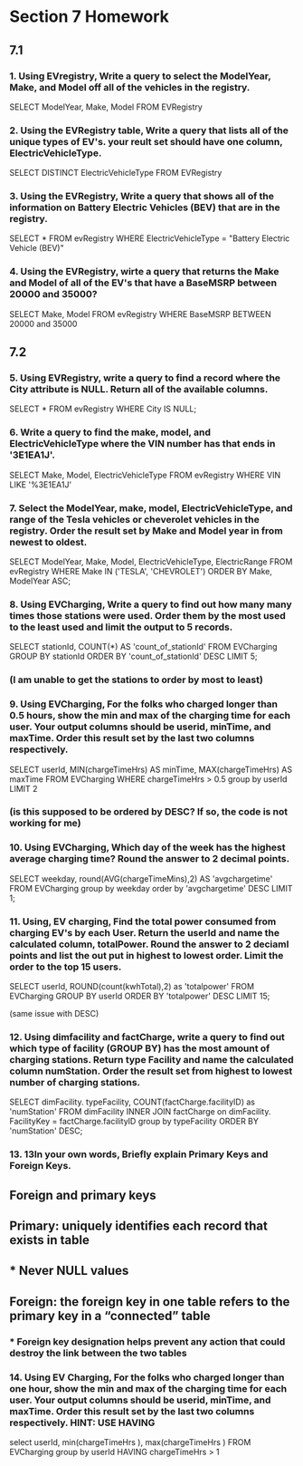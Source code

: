 # Section 7 Homework

## 7.1

### 1. Using EVregistry, Write a query to select the ModelYear, Make, and Model off all of the vehicles in the registry.

SELECT ModelYear, Make, Model
FROM EVRegistry

### 2. Using the EVRegistry table, Write a query that lists all of the unique types of EV's. your reult set should have one column, ElectricVehicleType.

SELECT DISTINCT ElectricVehicleType
FROM EVRegistry

### 3. Using the EVRegistry, Write a query that shows all of the information on Battery Electric Vehicles (BEV) that are in the registry.

SELECT *
FROM evRegistry
WHERE ElectricVehicleType = "Battery Electric Vehicle (BEV)" 

### 4. Using the EVRegistry, wirte a query that returns the Make and Model of all of the EV's that have a BaseMSRP between 20000 and 35000?

SELECT Make, Model
FROM evRegistry
WHERE BaseMSRP BETWEEN 20000 and 35000

## 7.2

### 5. Using EVRegistry, write a query to find a record where the City attribute is NULL. Return all of the available columns.
SELECT * 
FROM evRegistry
WHERE City IS NULL;

### 6. Write a query to find the make, model, and ElectricVehicleType where the VIN number has that ends in '3E1EA1J'.
SELECT Make, Model, ElectricVehicleType
FROM evRegistry
WHERE VIN LIKE '%3E1EA1J'

### 7. Select the ModelYear, make, model, ElectricVehicleType, and range of the Tesla vehicles or cheverolet vehicles in the registry. Order the result set by Make and Model year in from newest to oldest.

SELECT ModelYear, Make, Model, ElectricVehicleType, ElectricRange
FROM evRegistry
WHERE Make IN ('TESLA', 'CHEVROLET')
ORDER BY Make, ModelYear ASC;

### 8. Using EVCharging, Write a query to find out how many many times those stations were used. Order them by the most used to the least used and limit the output to 5 records.

SELECT stationId, COUNT(*) AS 'count_of_stationId'
FROM EVCharging
GROUP BY stationId
ORDER BY 'count_of_stationId' DESC
LIMIT 5;

### (I am unable to get the stations to order by most to least)

### 9. Using EVCharging, For the folks who charged longer than 0.5 hours, show the min and max of the charging time for each user. Your output columns should be userid, minTime, and maxTime. Order this result set by the last two columns respectively.

SELECT userId, MIN(chargeTimeHrs) AS minTime, MAX(chargeTimeHrs) AS maxTime
FROM EVCharging
WHERE chargeTimeHrs > 0.5
group by userId
LIMIT 2

### (is this supposed to be ordered by DESC? If so, the code is not working for me)

### 10. Using EVCharging, Which day of the week has the highest average charging time? Round the answer to 2 decimal points.

SELECT weekday, round(AVG(chargeTimeMins),2) AS 'avgchargetime'
FROM EVCharging
group by weekday
order by 'avgchargetime' DESC
 LIMIT 1;


### 11. Using, EV charging, Find the total power consumed from charging EV's by each User. Return the userId and name the calculated column, totalPower. Round the answer to 2 deciaml points and list the out put in highest to lowest order. Limit the order to the top 15 users.

SELECT userId, ROUND(count(kwhTotal),2) as 'totalpower'
FROM EVCharging
GROUP BY userId
ORDER BY 'totalpower' DESC
LIMIT 15;

(same issue with DESC)

### 12. Using dimfacility and factCharge, write a query to find out which type of facility (GROUP BY) has the most amount of charging stations. Return type Facility and name the calculated column numStation. Order the result set from highest to lowest number of charging stations.

SELECT dimFacility. typeFacility, COUNT(factCharge.facilityID) as 'numStation'
FROM dimFacility
INNER JOIN factCharge on dimFacility. FacilityKey = factCharge.facilityID
group by typeFacility
ORDER BY 'numStation' DESC;

### 13. 13In your own words, Briefly explain Primary Keys and Foreign Keys.

## Foreign and primary keys
## Primary: uniquely identifies each record that exists in table
##  * Never NULL values
## Foreign: the foreign key in one table refers to the primary key  in a “connected” table
### * Foreign key designation helps prevent any action that could destroy the link between the two tables


### 14. Using EV Charging, For the folks who charged longer than one hour, show the min and max of the charging time for each user. Your output columns should be userid, minTime, and maxTime. Order this result set by the last two columns respectively. HINT: USE HAVING

 select userId,  min(chargeTimeHrs ), max(chargeTimeHrs )
 FROM EVCharging
 group by userId
 HAVING chargeTimeHrs > 1
